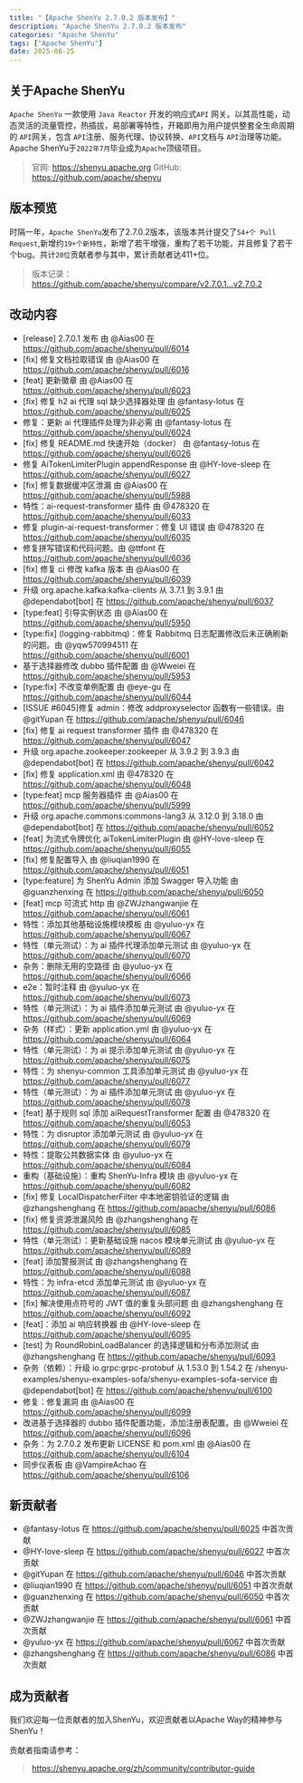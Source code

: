 ```yaml
---
title: "【Apache ShenYu 2.7.0.2 版本发布】"
description: "Apache ShenYu 2.7.0.2 版本发布"
categories: "Apache ShenYu"
tags: ["Apache ShenYu"]
date: 2025-08-25
---
```


## 关于Apache ShenYu

`Apache ShenYu` 一款使用 `Java Reactor` 开发的响应式`API` 网关。以其高性能，动态灵活的流量管控，热插拔，易部署等特性，开箱即用为用户提供整套全生命周期的 `API`网关，包含 `API`注册、服务代理、协议转换、`API`文档与 `API`治理等功能。Apache ShenYu于`2022年7月`毕业成为`Apache`顶级项目。

> 官网: https://shenyu.apache.org
> GitHub: https://github.com/apache/shenyu

## 版本预览

时隔一年，`Apache ShenYu`发布了2.7.0.2版本，该版本共计提交了`54+个 Pull Request`,新增约`19+个新特性`，新增了若干增强，重构了若干功能，并且修复了若干个bug。共计`20位`贡献者参与其中，累计贡献者达411+位。

> 版本记录：https://github.com/apache/shenyu/compare/v2.7.0.1...v2.7.0.2

## 改动内容

- [release] 2.7.0.1 发布 由 @Aias00 在 https://github.com/apache/shenyu/pull/6014
- [fix] 修复文档拉取错误 由 @Aias00 在 https://github.com/apache/shenyu/pull/6016
- [feat] 更新徽章 由 @Aias00 在 https://github.com/apache/shenyu/pull/6023
- [fix] 修复 h2 ai 代理 sql 缺少选择器处理 由 @fantasy-lotus 在 https://github.com/apache/shenyu/pull/6025
- 修复：更新 ai 代理插件处理为非必需 由 @fantasy-lotus 在 https://github.com/apache/shenyu/pull/6024
- [fix] 修复 README.md 快速开始（docker） 由 @fantasy-lotus 在 https://github.com/apache/shenyu/pull/6026
- 修复 AiTokenLimiterPlugin appendResponse 由 @HY-love-sleep 在 https://github.com/apache/shenyu/pull/6027
- [fix] 修复数据缓冲区泄漏 由 @Aias00 在 https://github.com/apache/shenyu/pull/5988
- 特性：ai-request-transformer 插件 由 @478320 在 https://github.com/apache/shenyu/pull/6033
- 修复 plugin-ai-request-transformer：修复 UI 错误 由 @478320 在 https://github.com/apache/shenyu/pull/6035
- 修复拼写错误和代码问题。由 @ttfont 在 https://github.com/apache/shenyu/pull/6036
- [fix] 修复 ci 修改 kafka 版本 由 @Aias00 在 https://github.com/apache/shenyu/pull/6039
- 升级 org.apache.kafka:kafka-clients 从 3.7.1 到 3.9.1 由 @dependabot[bot] 在 https://github.com/apache/shenyu/pull/6037
- [type:feat] 引导实例状态 由 @Aias00 在 https://github.com/apache/shenyu/pull/5950
- [type:fix] (logging-rabbitmq)：修复 Rabbitmq 日志配置修改后未正确刷新的问题。由 @yqw570994511 在 https://github.com/apache/shenyu/pull/6001
- 基于选择器修改 dubbo 插件配置 由 @Wweiei 在 https://github.com/apache/shenyu/pull/5953
- [type:fix] 不改变单例配置 由 @eye-gu 在 https://github.com/apache/shenyu/pull/6044
- [ISSUE #6045]修复 admin：修改 addproxyselector 函数有一些错误。由 @gitYupan 在 https://github.com/apache/shenyu/pull/6046
- [fix] 修复 ai request transformer 插件 由 @478320 在 https://github.com/apache/shenyu/pull/6047
- 升级 org.apache.zookeeper:zookeeper 从 3.9.2 到 3.9.3 由 @dependabot[bot] 在 https://github.com/apache/shenyu/pull/6042
- [fix] 修复 application.xml 由 @478320 在 https://github.com/apache/shenyu/pull/6048
- [type:feat] mcp 服务器插件 由 @Aias00 在 https://github.com/apache/shenyu/pull/5999
- 升级 org.apache.commons:commons-lang3 从 3.12.0 到 3.18.0 由 @dependabot[bot] 在 https://github.com/apache/shenyu/pull/6052
- [feat] 为流式令牌优化 aiTokenLimiterPlugin 由 @HY-love-sleep 在 https://github.com/apache/shenyu/pull/6055
- [fix] 修复配置导入 由 @liuqian1990 在 https://github.com/apache/shenyu/pull/6051
- [type:feature] 为 ShenYu Admin 添加 Swagger 导入功能 由 @guanzhenxing 在 https://github.com/apache/shenyu/pull/6050
- [feat] mcp 可流式 http 由 @ZWJzhangwanjie 在 https://github.com/apache/shenyu/pull/6061
- 特性：添加其他基础设施模块模板 由 @yuluo-yx 在 https://github.com/apache/shenyu/pull/6067
- 特性（单元测试）：为 ai 插件代理添加单元测试 由 @yuluo-yx 在 https://github.com/apache/shenyu/pull/6070
- 杂务：删除无用的空路径 由 @yuluo-yx 在 https://github.com/apache/shenyu/pull/6066
- e2e：暂时注释 由 @yuluo-yx 在 https://github.com/apache/shenyu/pull/6073
- 特性（单元测试）：为 ai 插件添加单元测试 由 @yuluo-yx 在 https://github.com/apache/shenyu/pull/6069
- 杂务（样式）：更新 application.yml 由 @yuluo-yx 在 https://github.com/apache/shenyu/pull/6064
- 特性（单元测试）：为 ai 提示添加单元测试 由 @yuluo-yx 在 https://github.com/apache/shenyu/pull/6075
- 特性：为 shenyu-common 工具添加单元测试 由 @yuluo-yx 在 https://github.com/apache/shenyu/pull/6077
- 特性（单元测试）：为 ai 插件添加单元测试 由 @yuluo-yx 在 https://github.com/apache/shenyu/pull/6078
- [feat] 基于规则 sql 添加 aiRequestTransformer 配置 由 @478320 在 https://github.com/apache/shenyu/pull/6053
- 特性：为 disruptor 添加单元测试 由 @yuluo-yx 在 https://github.com/apache/shenyu/pull/6079
- 特性：提取公共数据实体 由 @yuluo-yx 在 https://github.com/apache/shenyu/pull/6084
- 重构（基础设施）：重构 ShenYu-Infra 模块 由 @yuluo-yx 在 https://github.com/apache/shenyu/pull/6082
- [fix] 修复 LocalDispatcherFilter 中本地密钥验证的逻辑 由 @zhangshenghang 在 https://github.com/apache/shenyu/pull/6086
- [fix] 修复资源泄漏风险 由 @zhangshenghang 在 https://github.com/apache/shenyu/pull/6085
- 特性（单元测试）：更新基础设施 nacos 模块单元测试 由 @yuluo-yx 在 https://github.com/apache/shenyu/pull/6089
- [feat] 添加警报测试 由 @zhangshenghang 在 https://github.com/apache/shenyu/pull/6088
- 特性：为 infra-etcd 添加单元测试 由 @yuluo-yx 在 https://github.com/apache/shenyu/pull/6087
- [fix] 解决使用点符号的 JWT 值的重复头部问题 由 @zhangshenghang 在 https://github.com/apache/shenyu/pull/6092
- [feat]：添加 ai 响应转换器 由 @HY-love-sleep 在 https://github.com/apache/shenyu/pull/6095
- [test] 为 RoundRobinLoadBalancer 的选择逻辑和分布添加测试 由 @zhangshenghang 在 https://github.com/apache/shenyu/pull/6093
- 杂务（依赖）：升级 io.grpc:grpc-protobuf 从 1.53.0 到 1.54.2 在 /shenyu-examples/shenyu-examples-sofa/shenyu-examples-sofa-service 由 @dependabot[bot] 在 https://github.com/apache/shenyu/pull/6100
- 修复：修复漏洞 由 @Aias00 在 https://github.com/apache/shenyu/pull/6099
- 改进基于选择器的 dubbo 插件配置功能，添加注册表配置。由 @Wweiei 在 https://github.com/apache/shenyu/pull/6096
- 杂务：为 2.7.0.2 发布更新 LICENSE 和 pom.xml 由 @Aias00 在 https://github.com/apache/shenyu/pull/6104
- 同步仪表板 由 @VampireAchao 在 https://github.com/apache/shenyu/pull/6106

## 新贡献者

- @fantasy-lotus 在 https://github.com/apache/shenyu/pull/6025 中首次贡献
- @HY-love-sleep 在 https://github.com/apache/shenyu/pull/6027 中首次贡献
- @gitYupan 在 https://github.com/apache/shenyu/pull/6046 中首次贡献
- @liuqian1990 在 https://github.com/apache/shenyu/pull/6051 中首次贡献
- @guanzhenxing 在 https://github.com/apache/shenyu/pull/6050 中首次贡献
- @ZWJzhangwanjie 在 https://github.com/apache/shenyu/pull/6061 中首次贡献
- @yuluo-yx 在 https://github.com/apache/shenyu/pull/6067 中首次贡献
- @zhangshenghang 在 https://github.com/apache/shenyu/pull/6086 中首次贡献

## 成为贡献者

我们欢迎每一位贡献者的加入ShenYu，欢迎贡献者以Apache Way的精神参与ShenYu！

贡献者指南请参考：

> https://shenyu.apache.org/zh/community/contributor-guide

